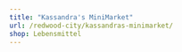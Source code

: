 ```yaml
---
title: "Kassandra's MiniMarket"
url: /redwood-city/kassandras-minimarket/
shop: Lebensmittel
---
```

